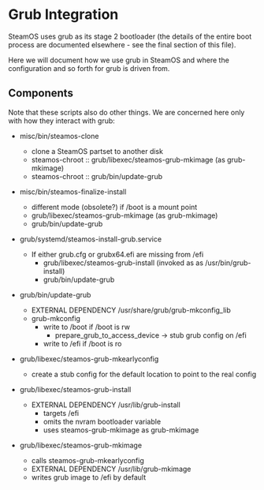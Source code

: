 Grub Integration
================

SteamOS uses grub as its stage 2 bootloader (the details of the entire
boot process are documented elsewhere - see the final section of this
file).

Here we will document how we use grub in SteamOS and where the configuration
and so forth for grub is driven from.

Components
---------------

Note that these scripts also do other things. We are concerned here only
with how they interact with grub:

 * misc/bin/steamos-clone
   * clone a SteamOS partset to another disk
   * steamos-chroot :: grub/libexec/steamos-grub-mkimage (as grub-mkimage)
   * steamos-chroot :: grub/bin/update-grub
   
 * misc/bin/steamos-finalize-install
   * different mode (obsolete?) if /boot is a mount point
   * grub/libexec/steamos-grub-mkimage (as grub-mkimage)
   * grub/bin/update-grub
   
 * grub/systemd/steamos-install-grub.service
   * If either grub.cfg or grubx64.efi are missing from /efi
     * grub/libexec/steamos-grub-install (invoked as as /usr/bin/grub-install)
     * grub/bin/update-grub

 * grub/bin/update-grub
   * EXTERNAL DEPENDENCY /usr/share/grub/grub-mkconfig_lib
   * grub-mkconfig
     * write to /boot if /boot is rw
       * prepare\_grub\_to\_access\_device → stub grub config on /efi
     * write to /efi  if /boot is ro

 * grub/libexec/steamos-grub-mkearlyconfig
   * create a stub config for the default location to point to the real config

 * grub/libexec/steamos-grub-install
   * EXTERNAL DEPENDENCY /usr/lib/grub-install
     * targets /efi
     * omits the nvram bootloader variable
     * uses steamos-grub-mkimage as grub-mkimage

 * grub/libexec/steamos-grub-mkimage
   * calls steamos-grub-mkearlyconfig
   * EXTERNAL DEPENDENCY /usr/lib/grub-mkimage
   * writes grub image to /efi by default

